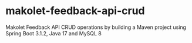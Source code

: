 # makolet-feedback-api-crud
Makolet Feedback API CRUD operations by building a Maven project using Spring Boot 3.1.2, Java 17 and MySQL 8
